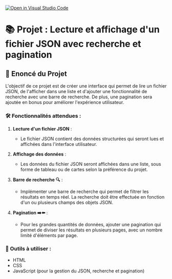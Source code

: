 [![Open in Visual Studio Code](https://classroom.github.com/assets/open-in-vscode-2e0aaae1b6195c2367325f4f02e2d04e9abb55f0b24a779b69b11b9e10269abc.svg)](https://classroom.github.com/online_ide?assignment_repo_id=17548751&assignment_repo_type=AssignmentRepo)
# 📚 Projet : Lecture et affichage d'un fichier JSON avec recherche et pagination

## 📜 Enoncé du Projet

L'objectif de ce projet est de créer une interface qui permet de lire un fichier JSON, de l'afficher dans une liste et d'ajouter une fonctionnalité de recherche avec une barre de recherche. De plus, une pagination sera ajoutée en bonus pour améliorer l'expérience utilisateur.

### 🛠️ Fonctionnalités attendues :

1. **Lecture d'un fichier JSON** :
   - Le fichier JSON contient des données structurées qui seront lues et affichées dans l'interface utilisateur.

2. **Affichage des données** :
   - Les données du fichier JSON seront affichées dans une liste, sous forme de tableau ou de cartes selon la préférence du projet.

3. **Barre de recherche 🔍** :
   - Implémenter une barre de recherche qui permet de filtrer les résultats en temps réel. La recherche doit être effectuée en fonction d'un ou plusieurs champs des objets JSON.

4. **Pagination ➡️⬅️** :
   - Pour les grandes quantités de données, ajouter une pagination qui permet de diviser les résultats en plusieurs pages, avec un nombre limité d'éléments par page.

### 🔧 Outils à utiliser :

- HTML
- CSS
- JavaScript (pour la gestion du JSON, recherche et pagination)

